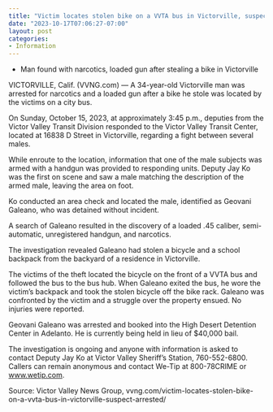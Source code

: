 ```yaml
---
title: "Victim locates stolen bike on a VVTA bus in Victorville, suspect arrested"
date: "2023-10-17T07:06:27-07:00"
layout: post
categories:
- Information
---
```


- Man found with narcotics, loaded gun after stealing a bike in Victorville

VICTORVILLE, Calif. (VVNG.com) — A 34-year-old Victorville man was arrested for narcotics and a loaded gun after a bike he stole was located by the victims on a city bus.

On Sunday, October 15, 2023, at approximately 3:45 p.m., deputies from the Victor Valley Transit Division responded to the Victor Valley Transit Center, located at 16838 D Street in Victorville, regarding a fight between several males.

While enroute to the location, information that one of the male subjects was armed with a handgun was provided to responding units. Deputy Jay Ko was the first on scene and saw a male matching the description of the armed male, leaving the area on foot.

Ko conducted an area check and located the male, identified as Geovani Galeano, who was detained without incident.

A search of Galeano resulted in the discovery of a loaded .45 caliber, semi-automatic, unregistered handgun, and narcotics.

The investigation revealed Galeano had stolen a bicycle and a school backpack from the backyard of a residence in Victorville.

The victims of the theft located the bicycle on the front of a VVTA bus and followed the bus to the bus hub. When Galeano exited the bus, he wore the victim’s backpack and took the stolen bicycle off the bike rack. Galeano was confronted by the victim and a struggle over the property ensued. No injuries were reported.

Geovani Galeano was arrested and booked into the High Desert Detention Center in Adelanto. He is currently being held in lieu of $40,000 bail.

The investigation is ongoing and anyone with information is asked to contact Deputy Jay Ko at Victor Valley Sheriff’s Station, 760-552-6800. Callers can remain anonymous and contact We-Tip at 800-78CRIME or www.wetip.com.

Source: Victor Valley News Group, vvng.com/victim-locates-stolen-bike-on-a-vvta-bus-in-victorville-suspect-arrested/
